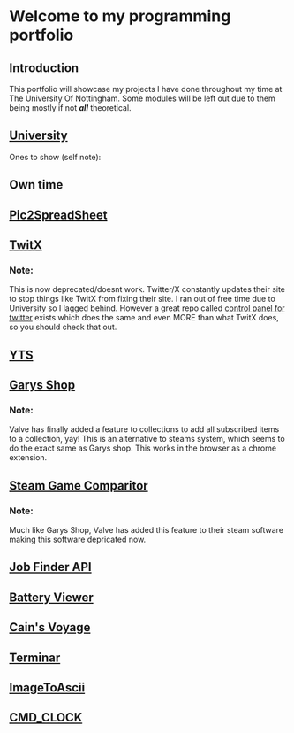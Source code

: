 # Welcome to my programming portfolio

## Introduction

This portfolio will showcase my projects I have done throughout my time at The University Of Nottingham. Some modules will be left out due to them being mostly if not ***all*** theoretical. 

## [University](https://www.nottingham.ac.uk/)

Ones to show (self note):



## Own time

## [Pic2SpreadSheet](https://github.com/Barnold8/Pic2SpreadSheet)


## [TwitX](https://github.com/Barnold8/TwitX)


### Note:
This is now deprecated/doesnt work. Twitter/X constantly updates their site to stop things like TwitX from fixing their site. I ran out of free time due to University so I lagged behind. However a great repo called [control panel for twitter](https://github.com/insin/control-panel-for-twitter/) exists which does the same and even MORE than what TwitX does, so you should check that out. 

## [YTS](https://github.com/Barnold8/YTS)


## [Garys Shop](https://github.com/Barnold8/Garys-Shop)


### Note:
Valve has finally added a feature to collections to add all subscribed items to a collection, yay! This is an alternative to steams system, which seems to do the exact same as Garys shop. This works in the browser as a chrome extension. 

## [Steam Game Comparitor](https://github.com/Barnold8/SteamGameComparitor)


### Note:
Much like Garys Shop, Valve has added this feature to their steam software making this software depricated now.  


## [Job Finder API](https://github.com/Barnold8/JobFinderAPI)


## [Battery Viewer](https://github.com/Barnold8/BatteryViewer)

## [Cain's Voyage](https://github.com/Barnold8/Cains-voyage)

## [Terminar](https://github.com/Barnold8/Terminar)

## [ImageToAscii](https://github.com/Barnold8/ImageToAscii)

## [CMD_CLOCK](https://github.com/Barnold8/CMD_CLOCK)
